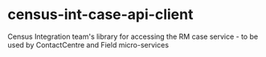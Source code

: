 # census-int-case-api-client
Census Integration team's library for accessing the RM case service - to be used by ContactCentre and Field micro-services



